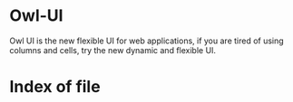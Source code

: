 # Owl-UI
Owl UI is the new flexible UI for web applications, if you are tired of using columns and cells, try the new dynamic and flexible UI.

# Index of file
